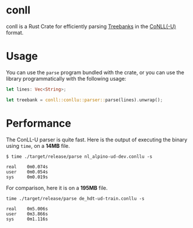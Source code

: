 # conll
conll is a Rust Crate for efficiently parsing
[Treebanks](https://en.wikipedia.org/wiki/Treebank) in the
[CoNLL(-U)](https://universaldependencies.org/format.html) format.

# Usage
You can use the `parse` program bundled with the crate, or you can use the
library programmatically with the following usage:
```rust
let lines: Vec<String>;

let treebank = conll::conllu::parser::parse(lines).unwrap();
```

# Performance
The ConLL-U parser is quite fast. Here is the output of executing the binary
using `time`, on a **14MB** file.
```
$ time ./target/release/parse nl_alpino-ud-dev.conllu -s

real    0m0.074s
user    0m0.054s
sys     0m0.019s
```

For comparison, here it is on a **195MB** file.
```
time ./target/release/parse de_hdt-ud-train.conllu -s

real    0m5.006s
user    0m3.866s
sys     0m1.116s
```
